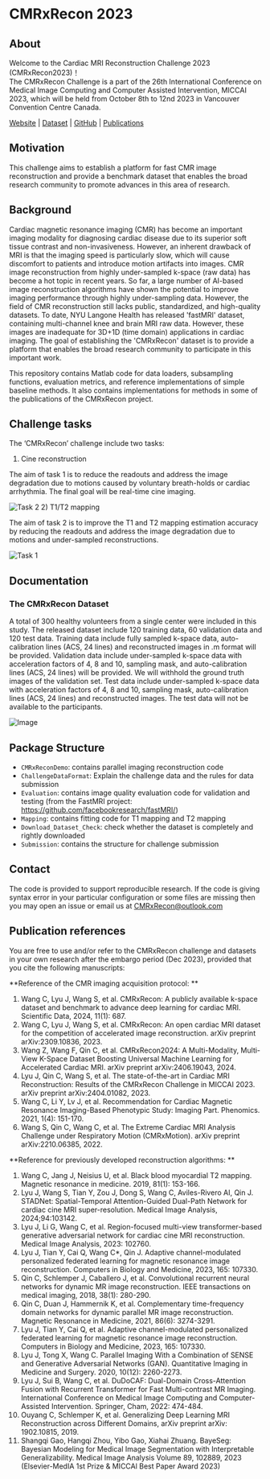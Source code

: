 # CMRxRecon 2023

## About
Welcome to the Cardiac MRI Reconstruction Challenge 2023 (CMRxRecon2023)！  
The CMRxRecon Challenge is a part of the 26th International Conference on Medical Image Computing and Computer Assisted Intervention, MICCAI 2023, which will be held from October 8th to 12nd 2023 in Vancouver Convention Centre Canada.


[Website](https://cmrxrecon.github.io/) |
[Dataset](https://www.synapse.org/#!Synapse:syn51471091/wiki/) |
[GitHub](https://github.com/CmrxRecon/CMRxRecon/) |
[Publications](#Publication-references)

## Motivation
This challenge aims to establish a platform for fast CMR image reconstruction and provide a benchmark dataset that enables the broad research community to promote advances in this area of research.

## Background
Cardiac magnetic resonance imaging (CMR) has become an important imaging modality for diagnosing cardiac disease due to its superior soft tissue contrast and non-invasiveness. However, an inherent drawback of MRI is that the imaging speed is particularly slow, which will cause discomfort to patients and intr​oduce motion artifacts into images. CMR image reconstruction from highly under-sampled k-space (raw data) has become a hot topic in recent years. 
So far, a large number of AI-based image reconstruction algorithms have shown the potential to improve imaging performance through highly under-sampling data. However, the field of CMR reconstruction still lacks public, standardized, and high-quality datasets. To date, NYU Langone Health has released 'fastMRI' dataset, containing multi-channel knee and brain MRI raw data. However, these images are inadequate for 3D+1D (time domain) applications in cardiac imaging. The goal of establishing the 'CMRxRecon' dataset is to provide a platform that enables the broad research community to participate in this important work.  

This repository contains Matlab code for data loaders, subsampling functions, evaluation metrics, and reference implementations of simple baseline methods. It also contains implementations for methods in some of the publications of the CMRxRecon project.

## Challenge tasks
The ‘CMRxRecon’ challenge include two tasks: 
1) Cine reconstruction

The aim of task 1 is to reduce the readouts and address the image degradation due to motions caused by voluntary breath-holds or cardiac arrhythmia. The final goal will be real-time cine imaging. 

![Task 2](https://github.com/CmrxRecon/CMRxRecon/blob/main/Cine.jpg)
2) T1/T2 mapping

The aim of task 2 is to improve the T1 and T2 mapping estimation accuracy by reducing the readouts and address the image degradation due to motions and under-sampled reconstructions.

![Task 1](https://github.com/CmrxRecon/CMRxRecon/blob/main/Mapping.jpg)

## Documentation

### The CMRxRecon Dataset
A total of 300 healthy volunteers from a single center were included in this study. 
The released dataset include 120 training data, 60 validation data and 120 test data.
Training data include fully sampled k-space data, auto-calibration lines (ACS, 24 lines) and reconstructed images in .m format will be provided.
Validation data include under-sampled k-space data with acceleration factors of 4, 8 and 10, sampling mask, and auto-calibration lines (ACS, 24 lines) will be provided. We will withhold the ground truth images of the validation set.
Test data include under-sampled k-space data with acceleration factors of 4, 8 and 10, sampling mask, auto-calibration lines (ACS, 24 lines) and reconstructed images. The test data will not be available to the participants.

![Image](https://github.com/CmrxRecon/CMRxRecon/blob/main/Image.jpg)

## Package Structure
* `CMRxReconDemo`: contains parallel imaging reconstruction code
* `ChallengeDataFormat`: Explain the challenge data and the rules for data submission
* `Evaluation`: contains image quality evaluation code for validation and testing (from the FastMRI project: https://github.com/facebookresearch/fastMRI/)
* `Mapping`: contains fitting code for T1 mapping and T2 mapping
* `Download_Dataset_Check`: check whether the dataset is completely and rightly downloaded
* `Submission`: contains the structure for challenge submission

## Contact
The code is provided to support reproducible research. If the code is giving syntax error in your particular configuration or some files are missing then you may open an issue or email us at CMRxRecon@outlook.com

## Publication references
You are free to use and/or refer to the CMRxRecon challenge and datasets in your own research after the embargo period (Dec 2023), provided that you cite the following manuscripts: 

**Reference of the CMR imaging acquisition protocol: **
1.	Wang C, Lyu J, Wang S, et al. CMRxRecon: A publicly available k-space dataset and benchmark to advance deep learning for cardiac MRI. Scientific Data, 2024, 11(1): 687.
2.	Wang C, Lyu J, Wang S, et al. CMRxRecon: An open cardiac MRI dataset for the competition of accelerated image reconstruction. arXiv preprint arXiv:2309.10836, 2023.
3.	Wang Z, Wang F, Qin C, et al. CMRxRecon2024: A Multi-Modality, Multi-View K-Space Dataset Boosting Universal Machine Learning for Accelerated Cardiac MRI. arXiv preprint arXiv:2406.19043, 2024.
4.	Lyu J, Qin C, Wang S, et al. The state-of-the-art in Cardiac MRI Reconstruction: Results of the CMRxRecon Challenge in MICCAI 2023. arXiv preprint arXiv:2404.01082, 2023.
5.	Wang C, Li Y, Lv J, et al. Recommendation for Cardiac Magnetic Resonance Imaging-Based Phenotypic Study: Imaging Part. Phenomics. 2021, 1(4): 151-170. 
6.	Wang S, Qin C, Wang C, et al. The Extreme Cardiac MRI Analysis Challenge under Respiratory Motion (CMRxMotion). arXiv preprint arXiv:2210.06385, 2022.

**Reference for previously developed reconstruction algorithms: **
1.	Wang C, Jang J, Neisius U, et al. Black blood myocardial T2 mapping. Magnetic resonance in medicine. 2019, 81(1): 153-166. 
2.	Lyu J, Wang S, Tian Y, Zou J, Dong S, Wang C, Aviles-Rivero AI, Qin J. STADNet: Spatial-Temporal Attention-Guided Dual-Path Network for cardiac cine MRI super-resolution. Medical Image Analysis, 2024;94:103142.
3.	Lyu J, Li G, Wang C, et al. Region-focused multi-view transformer-based generative adversarial network for cardiac cine MRI reconstruction. Medical Image Analysis, 2023: 102760. 
4.	Lyu J, Tian Y, Cai Q, Wang C*, Qin J. Adaptive channel-modulated personalized federated learning for magnetic resonance image reconstruction. Computers in Biology and Medicine, 2023, 165: 107330.
5.	Qin C, Schlemper J, Caballero J, et al. Convolutional recurrent neural networks for dynamic MR image reconstruction. IEEE transactions on medical imaging, 2018, 38(1): 280-290. 
6.	Qin C, Duan J, Hammernik K, et al. Complementary time-frequency domain networks for dynamic parallel MR image reconstruction. Magnetic Resonance in Medicine, 2021, 86(6): 3274-3291. 
7.	Lyu J, Tian Y, Cai Q, et al. Adaptive channel-modulated personalized federated learning for magnetic resonance image reconstruction. Computers in Biology and Medicine, 2023, 165: 107330.
8.	Lyu J, Tong X, Wang C. Parallel Imaging With a Combination of SENSE and Generative Adversarial Networks (GAN). Quantitative Imaging in Medicine and Surgery. 2020, 10(12): 2260-2273. 
9.	Lyu J, Sui B, Wang C, et al. DuDoCAF: Dual-Domain Cross-Attention Fusion with Recurrent Transformer for Fast Multi-contrast MR Imaging. International Conference on Medical Image Computing and Computer-Assisted Intervention. Springer, Cham, 2022: 474-484.
10.	Ouyang C, Schlemper K, et al. Generalizing Deep Learning MRI Reconstruction across Different Domains, arXiv preprint arXiv: 1902.10815, 2019.
11.	Shangqi Gao, Hangqi Zhou, Yibo Gao, Xiahai Zhuang. BayeSeg: Bayesian Modeling for Medical Image Segmentation with Interpretable Generalizability. Medical Image Analysis Volume 89, 102889, 2023 (Elsevier-MedIA 1st Prize & MICCAl Best Paper Award 2023) 
